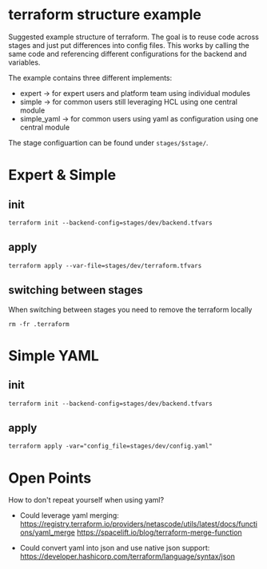 # terraform structure example

Suggested example structure of terraform. The goal is to reuse code across
stages and just put differences into config files. This works by calling the
same code and referencing different configurations for the backend and
variables.

The example contains three different implements:
* expert -> for expert users and platform team using individual modules
* simple -> for common users still leveraging HCL using one central module
* simple_yaml -> for common users using yaml as configuration using one central module

The stage configuartion can be found under `stages/$stage/`.

# Expert & Simple

## init
````
terraform init --backend-config=stages/dev/backend.tfvars
````

## apply
````
terraform apply --var-file=stages/dev/terraform.tfvars
````

## switching between stages
When switching between stages you need to remove the terraform locally
````
rm -fr .terraform
````

# Simple YAML

## init
````
terraform init --backend-config=stages/dev/backend.tfvars
````

## apply
````
terraform apply -var="config_file=stages/dev/config.yaml"
````


# Open Points

How to don't repeat yourself when using yaml?
* Could leverage yaml merging:
https://registry.terraform.io/providers/netascode/utils/latest/docs/functions/yaml_merge
https://spacelift.io/blog/terraform-merge-function

* Could convert yaml into json and use native json support:
https://developer.hashicorp.com/terraform/language/syntax/json

